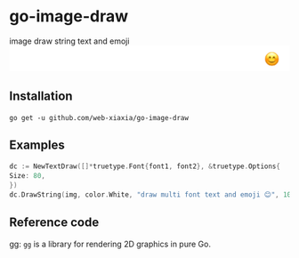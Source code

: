 # go-image-draw
image draw string text and emoji
![](https://raw.githubusercontent.com/web-xiaxia/go-image-draw/master/image.png)

## Installation

    go get -u github.com/web-xiaxia/go-image-draw

## Examples

```go
dc := NewTextDraw([]*truetype.Font{font1, font2}, &truetype.Options{
Size: 80,
})
dc.DrawString(img, color.White, "draw multi font text and emoji 😊", 10, 85)
```

## Reference code

[gg](https://github.com/fogleman/gg/): `gg` is a library for rendering 2D graphics in pure Go.
